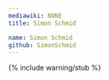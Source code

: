 ```yaml
---
mediawiki: NONE
title: Simon Schmid

name: Simon Schmid
github: SimonSchmid
---
```


{% include warning/stub %}

